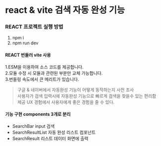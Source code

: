 # react & vite 검색 자동 완성 기능

### REACT 프로젝트 실행 방법

1. npm i
2. npm run dev

#### REACT 번들러 vite 사용

1.ESM을 이용하여 소스 코드를 제공합니다.  
2.모듈 수정 시 모듈과 관련된 부분만 교체 가능합니다.  
3.번들링 속도에서 큰 메리트가 있습니다.

> 구글 & 네이버에서 자동완성 기능이 어떻게 동작하는지 사전 조사  
> 사용자가 검색 입력시에 자동완성 기능으로 빠르게 검색을 찾을수 있는 편리함 제공
> UX 경험에서 사용자에게 좋은 경험을 줄 수 있다.

#### 기능 구현 components 3개로 분리

- SearchBar input 검색
- SearchResultList 자동 완성 리스트 컴포넌트
- SearchResult 리스트 데이터 화면에 출력
